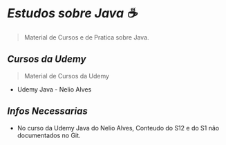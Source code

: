 # *_Estudos sobre Java ☕_*
> Material de Cursos e de Pratica sobre Java.


## *_Cursos da Udemy_*
> Material de Cursos da Udemy
- Udemy Java - Nelio Alves 


## *_Infos Necessarias_*
- No curso da Udemy Java do Nelio Alves, Conteudo do S12 e do S1 não documentados no Git.

